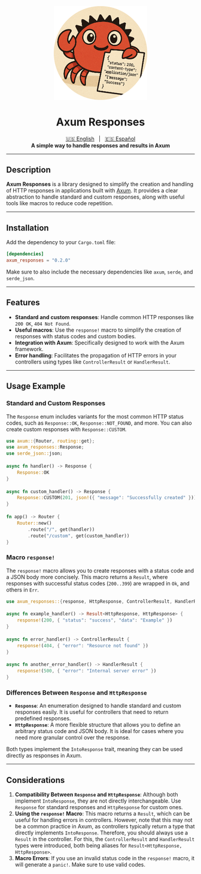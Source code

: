 <div align="center">
    <img src="./images/logo.png" width=250 />
</div>

<div align="center">
    <h1>Axum Responses</h1>
</div>

<div align="center">
  <a href="README.md" title="English README">🇺🇸 English</a>
  &nbsp;&nbsp;|&nbsp;&nbsp;
  <a href="README[ES].md" title="README en Español">🇪🇸 Español</a>
</div>

<div align="center">
    <strong>A simple way to handle responses and results in Axum</strong>
</div>

---

## Description

**Axum Responses** is a library designed to simplify the creation and handling of HTTP responses in applications built with [Axum](https://github.com/tokio-rs/axum). It provides a clear abstraction to handle standard and custom responses, along with useful tools like macros to reduce code repetition.

---

## Installation

Add the dependency to your `Cargo.toml` file:

```toml
[dependencies]
axum_responses = "0.2.0"
```

Make sure to also include the necessary dependencies like `axum`, `serde`, and `serde_json`.

---

## Features

- **Standard and custom responses**: Handle common HTTP responses like `200 OK`, `404 Not Found`.
- **Useful macros**: Use the `response!` macro to simplify the creation of responses with status codes and custom bodies.
- **Integration with Axum**: Specifically designed to work with the Axum framework.
- **Error handling**: Facilitates the propagation of HTTP errors in your controllers using types like `ControllerResult` or `HandlerResult`.

---

## Usage Example

### Standard and Custom Responses

The `Response` enum includes variants for the most common HTTP status codes, such as `Response::OK`, `Response::NOT_FOUND`, and more. You can also create custom responses with `Response::CUSTOM`.

```rust
use axum::{Router, routing::get};
use axum_responses::Response;
use serde_json::json;

async fn handler() -> Response {
    Response::OK
}

async fn custom_handler() -> Response {
    Response::CUSTOM(201, json!({ "message": "Successfully created" }))
}

fn app() -> Router {
    Router::new()
        .route("/", get(handler))
        .route("/custom", get(custom_handler))
}
```

### Macro `response!`

The `response!` macro allows you to create responses with a status code and a JSON body more concisely. This macro returns a `Result`, where responses with successful status codes (`200..399`) are wrapped in `Ok`, and others in `Err`.

```rust
use axum_responses::{response, HttpResponse, ControllerResult, HandlerResult};

async fn example_handler() -> Result<HttpResponse, HttpResponse> {
    response!(200, { "status": "success", "data": "Example" })
}

async fn error_handler() -> ControllerResult {
    response!(404, { "error": "Resource not found" })
}

async fn another_error_handler() -> HandlerResult {
    response!(500, { "error": "Internal server error" })
}
```

### Differences Between `Response` and `HttpResponse`

- **`Response`**: An enumeration designed to handle standard and custom responses easily. It is useful for controllers that need to return predefined responses.
- **`HttpResponse`**: A more flexible structure that allows you to define an arbitrary status code and JSON body. It is ideal for cases where you need more granular control over the response.

Both types implement the `IntoResponse` trait, meaning they can be used directly as responses in Axum.

---

## Considerations

1. **Compatibility Between `Response` and `HttpResponse`**: Although both implement `IntoResponse`, they are not directly interchangeable. Use `Response` for standard responses and `HttpResponse` for custom ones.
2. **Using the `response!` Macro**: This macro returns a `Result`, which can be useful for handling errors in controllers. However, note that this may not be a common practice in Axum, as controllers typically return a type that directly implements `IntoResponse`. Therefore, you should always use a `Result` in the controller. For this, the `ControllerResult` and `HandlerResult` types were introduced, both being aliases for `Result<HttpResponse, HttpResponse>`.
3. **Macro Errors**: If you use an invalid status code in the `response!` macro, it will generate a `panic!`. Make sure to use valid codes.